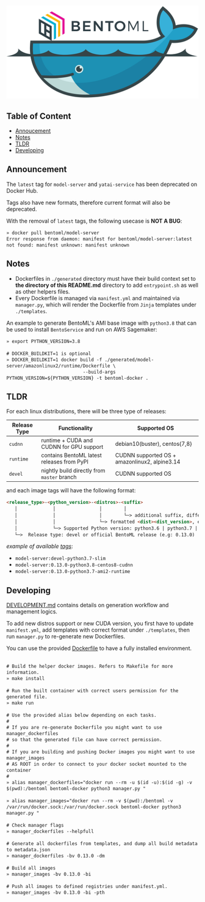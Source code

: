 ![bentoml-docker](tools/img/bentoml-docker.png)

## Table of Content
- [Annoucement](#announcement)
- [Notes](#notes)
- [TLDR](#tldr)
- [Developing](#developing)

## Announcement

The `latest` tag for `model-server` and `yatai-service` has been deprecated on Docker Hub.

Tags also have new formats, therefore current format will also be deprecated.

With the removal of `latest` tags, the following usecase is **NOT A BUG**:

```shell
» docker pull bentoml/model-server
Error response from daemon: manifest for bentoml/model-server:latest 
not found: manifest unknown: manifest unknown
```

## Notes
- Dockerfiles in `./generated` directory must have their build context set to **the directory of this README.md** directory to  add `entrypoint.sh` as well as other helpers files. 
- Every Dockerfile is managed via `manifest.yml` and maintained via `manager.py`, which will render the Dockerfile from `Jinja` templates under `./templates`.

An example to generate BentoML's AMI base image with `python3.8` that can be used to install `BentoService` and run on AWS Sagemaker:

```shell
» export PYTHON_VERSION=3.8
  
# DOCKER_BUILDKIT=1 is optional
» DOCKER_BUILDKIT=1 docker build -f ./generated/model-server/amazonlinux2/runtime/Dockerfile \
                            --build-args PYTHON_VERSION=${PYTHON_VERSION} -t bentoml-docker . 
```

## TLDR

For each linux distributions, there will be three type of releases:

| Release Type | Functionality | Supported OS |
|--------------|---------------| -------------|
| `cudnn`      | runtime + CUDA and CUDNN  for GPU support | debian10(buster), centos{7,8} |
| `runtime`    | contains BentoML latest releases from PyPI | CUDNN supported OS + amazonlinux2, alpine3.14 |
| `devel`      | nightly build directly from `master` branch | CUDNN supported OS |

and each image tags will have the following format:

```markdown
<release_type>-<python_version>-<distros>-<suffix>
   │             │                │        │
   │             │                │        └─> additional suffix, differentiate runtime and cudnn releases
   │             │                └─> formatted <dist><dist_version>, e.g: ami2, slim, centos7
   │             └─> Supported Python version: python3.6 | python3.7 | python3.8
   └─>  Release type: devel or official BentoML release (e.g: 0.13.0)                                           
```

_example of available [tags](https://hub.docker.com/repository/docker/bentoml/model-server/tags?page=1&ordering=last_updated)_:
- `model-server:devel-python3.7-slim`
- `model-server:0.13.0-python3.8-centos8-cudnn`
- `model-server:0.13.0-python3.7-ami2-runtime`

## Developing

[DEVELOPMENT.md](https://github.com/bentoml/BentoML/blob/master/docker/docs/DEVELOPMENT.md) contains details on generation workflow and management logics.

To add new distros support or new CUDA version, you first have to update `manifest.yml`, add templates with correct format under `./templates`, then run `manager.py` to re-generate new Dockerfiles.

You can use the provided [Dockerfile](https://github.com/bentoml/BentoML/blob/master/docker/Dockerfile) to have a fully installed environment.
```shell

# Build the helper docker images. Refers to Makefile for more information.
» make install

# Run the built container with correct users permission for the generated file.
» make run 

# Use the provided alias below depending on each tasks.
#
# If you are re-generate Dockerfile you might want to use manager_dockerfiles 
# so that the generated file can have correct permission.
#
# If you are building and pushing Docker images you might want to use manager_images 
# AS ROOT in order to connect to your docker socket mounted to the container
#
» alias manager_dockerfiles="docker run --rm -u $(id -u):$(id -g) -v $(pwd):/bentoml bentoml-docker python3 manager.py "

» alias manager_images="docker run --rm -v $(pwd):/bentoml -v /var/run/docker.sock:/var/run/docker.sock bentoml-docker python3 manager.py "

# Check manager flags
» manager_dockerfiles --helpfull

# Generate all dockerfiles from templates, and dump all build metadata to metadata.json
» manager_dockerfiles -bv 0.13.0 -dm

# Build all images
» manager_images -bv 0.13.0 -bi 

# Push all images to defined registries under manifest.yml.
» manager_images -bv 0.13.0 -bi -pth
```